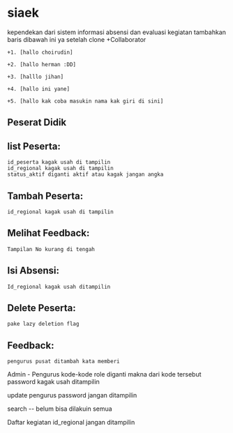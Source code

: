 siaek
=====
kependekan dari sistem informasi absensi dan evaluasi kegiatan
tambahkan baris dibawah ini ya setelah clone
+Collaborator

	+1. [hallo choirudin]

	+2. [hallo herman :DD] 

	+3. [halllo jihan]

	+4. [hallo ini yane]

	+5. [hallo kak coba masukin nama kak giri di sini]

Peserat Didik
------------
list Peserta:
------------
	id_peserta kagak usah di tampilin
	id_regional kagak usah di tampilin
	status_aktif diganti aktif atau kagak jangan angka

Tambah Peserta:
------------
	id_regional kagak usah di tampilin

Melihat Feedback:
------------
	Tampilan No kurang di tengah

Isi Absensi:
------------
	Id_regional kagak usah ditampilin

Delete Peserta:
------------
	pake lazy deletion flag

Feedback:
--------
	pengurus pusat ditambah kata memberi

Admin - Pengurus
kode-kode role diganti makna dari kode tersebut
password kagak usah ditampilin

update pengurus password jangan ditampilin

search -- belum bisa dilakuin semua

Daftar kegiatan
id_regional jangan ditampilin